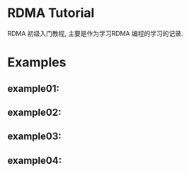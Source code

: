 # RDMA Tutorial

RDMA 初级入门教程, 主要是作为学习RDMA 编程的学习的记录.

# Examples

## example01:

## example02: 

## example03: 

## example04: 

